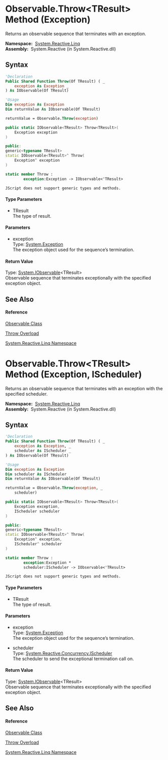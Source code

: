 # Observable.Throw\<TResult\> Method (Exception)

Returns an observable sequence that terminates with an exception.

**Namespace:**  [System.Reactive.Linq](System.Reactive.Linq\System.Reactive.Linq.md)  
**Assembly:**  System.Reactive (in System.Reactive.dll)

## Syntax

```vb
'Declaration
Public Shared Function Throw(Of TResult) ( _
    exception As Exception _
) As IObservable(Of TResult)
```

```vb
'Usage
Dim exception As Exception
Dim returnValue As IObservable(Of TResult)

returnValue = Observable.Throw(exception)
```

```csharp
public static IObservable<TResult> Throw<TResult>(
    Exception exception
)
```

```c++
public:
generic<typename TResult>
static IObservable<TResult>^ Throw(
    Exception^ exception
)
```

```fsharp
static member Throw : 
        exception:Exception -> IObservable<'TResult> 
```

```jscript
JScript does not support generic types and methods.
```

#### Type Parameters

- TResult  
  The type of result.

#### Parameters

- exception  
  Type: [System.Exception](https://msdn.microsoft.com/en-us/library/c18k6c59)  
  The exception object used for the sequence’s termination.

#### Return Value

Type: [System.IObservable](https://msdn.microsoft.com/en-us/library/Dd990377)\<TResult\>  
Observable sequence that terminates exceptionally with the specified exception object.

## See Also

#### Reference

[Observable Class](Observable\Observable.md)

[Throw Overload](Throw\Observable.Throw.md)

[System.Reactive.Linq Namespace](System.Reactive.Linq\System.Reactive.Linq.md)

# Observable.Throw\<TResult\> Method (Exception, IScheduler)

Returns an observable sequence that terminates with an exception with the specified scheduler.

**Namespace:**  [System.Reactive.Linq](System.Reactive.Linq\System.Reactive.Linq.md)  
**Assembly:**  System.Reactive (in System.Reactive.dll)

## Syntax

```vb
'Declaration
Public Shared Function Throw(Of TResult) ( _
    exception As Exception, _
    scheduler As IScheduler _
) As IObservable(Of TResult)
```

```vb
'Usage
Dim exception As Exception
Dim scheduler As IScheduler
Dim returnValue As IObservable(Of TResult)

returnValue = Observable.Throw(exception, _
    scheduler)
```

```csharp
public static IObservable<TResult> Throw<TResult>(
    Exception exception,
    IScheduler scheduler
)
```

```c++
public:
generic<typename TResult>
static IObservable<TResult>^ Throw(
    Exception^ exception, 
    IScheduler^ scheduler
)
```

```fsharp
static member Throw : 
        exception:Exception * 
        scheduler:IScheduler -> IObservable<'TResult> 
```

```jscript
JScript does not support generic types and methods.
```

#### Type Parameters

- TResult  
  The type of result.

#### Parameters

- exception  
  Type: [System.Exception](https://msdn.microsoft.com/en-us/library/c18k6c59)  
  The exception object used for the sequence’s termination.

- scheduler  
  Type: [System.Reactive.Concurrency.IScheduler](IScheduler\IScheduler.md)  
  The scheduler to send the exceptional termination call on.

#### Return Value

Type: [System.IObservable](https://msdn.microsoft.com/en-us/library/Dd990377)\<TResult\>  
Observable sequence that terminates exceptionally with the specified exception object.

## See Also

#### Reference

[Observable Class](Observable\Observable.md)

[Throw Overload](Throw\Observable.Throw.md)

[System.Reactive.Linq Namespace](System.Reactive.Linq\System.Reactive.Linq.md)
